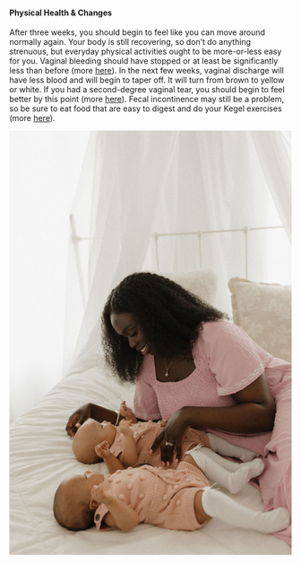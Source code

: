 #### Physical Health & Changes

After three weeks, you should begin to feel like you can move around normally again. Your body is still recovering, so don’t do anything strenuous, but everyday physical activities ought to be more-or-less easy for you. Vaginal bleeding should have stopped or at least be significantly less than before (more [here](https://health.clevelandclinic.org/postpartum-recovery))​. In the next few weeks, vaginal discharge will have less blood and will begin to taper off. It will turn from brown to yellow or white. If you had a second-degree vaginal tear, you should begin to feel better by this point ​(more [here](https://www.happiestbaby.com/blogs/parents/postpartum-recovery-timeline))​. Fecal incontinence may still be a problem, so be sure to eat food that are easy to digest and do your Kegel exercises (more [here](https://www.whattoexpect.com/first-year/month-by-month/))​.

![](/markdown/weeks/images/general_week3.jpg)
